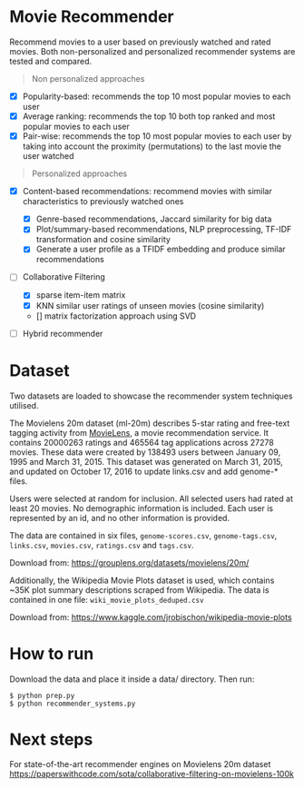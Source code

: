 # Movie Recommender
Recommend movies to a user based on previously watched and rated movies.
Both non-personalized and personalized recommender systems are tested and compared.

> Non personalized approaches 

- [x] Popularity-based: recommends the top 10 most popular movies to each user
- [x] Average ranking: recommends the top 10 both top ranked and most popular movies to each user
- [x] Pair-wise: recommends the top 10 most popular movies to each user by taking into account the proximity (permutations) to the last movie the user watched

> Personalized approaches 

- [x] Content-based recommendations: recommend  movies with similar characteristics to previously watched ones
    - [x] Genre-based recommendations, Jaccard similarity for big data
    - [x] Plot/summary-based recommendations, NLP preprocessing, TF-IDF transformation and cosine similarity
    - [x] Generate a user profile as a TFIDF embedding and produce similar recommendations
- [ ] Collaborative Filtering
    - [x] sparse item-item matrix 
    - [x] KNN similar user ratings of unseen movies (cosine similarity)
    - [] matrix factorization approach using SVD 
- [ ] Hybrid recommender 



# Dataset

Two datasets are loaded to showcase the recommender system techniques utilised.

The Movielens 20m dataset (ml-20m) describes 5-star rating and free-text tagging activity from [MovieLens](http://movielens.org), a movie recommendation service. It contains 20000263 ratings and 465564 tag applications across 27278 movies. These data were created by 138493 users between January 09, 1995 and March 31, 2015. This dataset was generated on March 31, 2015, and updated on October 17, 2016 to update links.csv and add genome-* files.

Users were selected at random for inclusion. All selected users had rated at least 20 movies. No demographic information is included. Each user is represented by an id, and no other information is provided.

The data are contained in six files, `genome-scores.csv`, `genome-tags.csv`, `links.csv`, `movies.csv`, `ratings.csv` and `tags.csv`. 

Download from:
https://grouplens.org/datasets/movielens/20m/ 


Additionally, the Wikipedia Movie Plots dataset is used, which contains ~35K plot summary descriptions scraped from Wikipedia.
The data is contained in one file: `wiki_movie_plots_deduped.csv`


Download from:
https://www.kaggle.com/jrobischon/wikipedia-movie-plots 





# How to run

Download the data and place it inside a data/ directory.
Then run:
```
$ python prep.py
$ python recommender_systems.py
```

# Next steps

For state-of-the-art recommender engines on Movielens 20m dataset
https://paperswithcode.com/sota/collaborative-filtering-on-movielens-100k